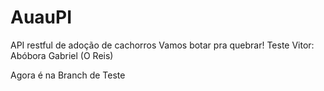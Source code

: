 # AuauPI
API restful de adoção de cachorros
Vamos botar pra quebrar!
Teste
Vitor: Abóbora
Gabriel (O Reis)

Agora é na Branch de Teste